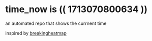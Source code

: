 # time_now is (( 1713070800634 ))

an automated repo that shows the currnent time

inspired by [breakingheatmap](https://github.com/breakingheatmap/breakingheatmap)